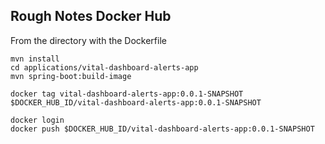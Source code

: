 ## Rough Notes Docker Hub

From the directory with the Dockerfile


```shell
mvn install
cd applications/vital-dashboard-alerts-app
mvn spring-boot:build-image
```

```shell script
docker tag vital-dashboard-alerts-app:0.0.1-SNAPSHOT $DOCKER_HUB_ID/vital-dashboard-alerts-app:0.0.1-SNAPSHOT 

docker login
docker push $DOCKER_HUB_ID/vital-dashboard-alerts-app:0.0.1-SNAPSHOT

```